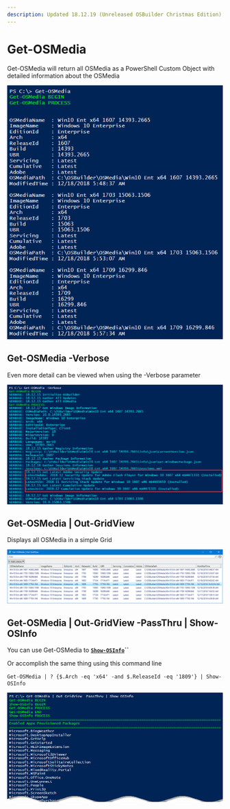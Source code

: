 ```yaml
---
description: Updated 18.12.19 (Unreleased OSBuilder Christmas Edition)
---
```


# Get-OSMedia

Get-OSMedia will return all OSMedia as a PowerShell Custom Object with detailed information about the OSMedia

![](../../.gitbook/assets/2018-12-19_0-37-59.png)

## Get-OSMedia -Verbose

Even more detail can be viewed when using the -Verbose parameter

![](../../.gitbook/assets/2018-12-19_0-40-09.png)

## Get-OSMedia \| Out-GridView

Displays all OSMedia in a simple Grid

![](../../.gitbook/assets/2018-12-19_0-43-00.png)

## Get-OSMedia \| Out-GridView -PassThru \| Show-OSInfo

You can use Get-OSMedia to [**`Show-OSInfo`**](../docs/how-to/show-osinfo.md)**\`\`**

Or accomplish the same thing using this command line

```text
Get-OSMedia | ? {$.Arch -eq 'x64' -and $.ReleaseId -eq '1809'} | Show-OSInfo
```

![](../../.gitbook/assets/2018-12-19_0-45-16.png)



## 







